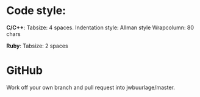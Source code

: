 # Code style:
**C/C++**:
Tabsize: 4 spaces.
Indentation style: Allman style
Wrapcolumn: 80 chars

**Ruby**:
Tabsize: 2 spaces

# GitHub
Work off your own branch and pull request into jwbuurlage/master.